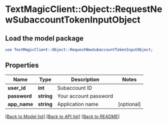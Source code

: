 # TextMagicClient::Object::RequestNewSubaccountTokenInputObject

## Load the model package
```perl
use TextMagicClient::Object::RequestNewSubaccountTokenInputObject;
```

## Properties
Name | Type | Description | Notes
------------ | ------------- | ------------- | -------------
**user_id** | **int** | Subaccount ID | 
**password** | **string** | Your account password | 
**app_name** | **string** | Application name | [optional] 

[[Back to Model list]](../README.md#documentation-for-models) [[Back to API list]](../README.md#documentation-for-api-endpoints) [[Back to README]](../README.md)


